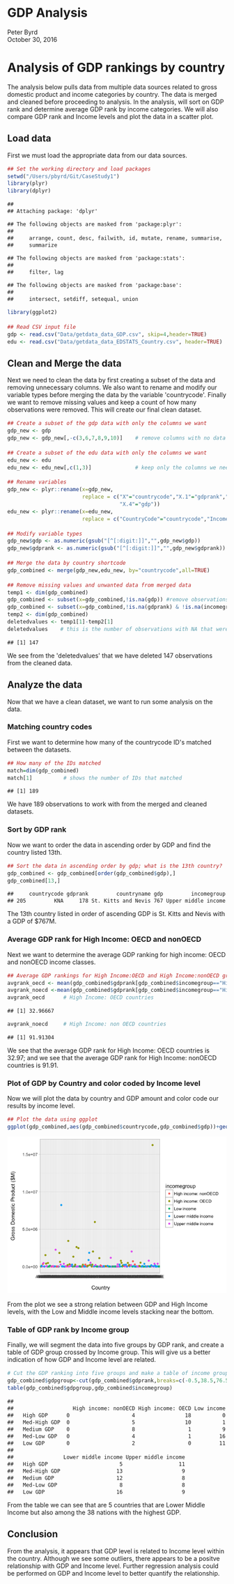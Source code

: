 # GDP Analysis
Peter Byrd  
October 30, 2016  

# Analysis of GDP rankings by country

The analysis below pulls data from multiple data sources related to gross domestic product and income categories by country.  The data is merged and cleaned before proceeding to analysis.  In the analysis, will sort on GDP rank and determine average GDP rank by income categories.  We will also compare GDP rank and Income levels and plot the data in a scatter plot.  

## Load data
First we must load the appropriate data from our data sources.


```r
## Set the working directory and load packages
setwd("/Users/pbyrd/Git/CaseStudy1")
library(plyr)
library(dplyr)
```

```
## 
## Attaching package: 'dplyr'
```

```
## The following objects are masked from 'package:plyr':
## 
##     arrange, count, desc, failwith, id, mutate, rename, summarise,
##     summarize
```

```
## The following objects are masked from 'package:stats':
## 
##     filter, lag
```

```
## The following objects are masked from 'package:base':
## 
##     intersect, setdiff, setequal, union
```

```r
library(ggplot2)

## Read CSV input file
gdp <- read.csv("Data/getdata_data_GDP.csv", skip=4,header=TRUE)
edu <- read.csv("Data/getdata_data_EDSTATS_Country.csv", header=TRUE)
```

## Clean and Merge the data

Next we need to clean the data by first creating a subset of the data and removing unnecessary columns.  We also want to rename and modify our variable types before merging the data by the variable 'countrycode'.  Finally we want to remove missing values and keep a count of how many observations were removed.  This will create our final clean dataset.


```r
## Create a subset of the gdp data with only the columns we want
gdp_new <- gdp
gdp_new <- gdp_new[,-c(3,6,7,8,9,10)]    # remove columns with no data

## Create a subset of the edu data with only the columns we want
edu_new <- edu
edu_new <- edu_new[,c(1,3)]              # keep only the columns we need for our analysis

## Rename variables
gdp_new <- plyr::rename(x=gdp_new,
                        replace = c("X"="countrycode","X.1"="gdprank","X.3"="countryname",
                                    "X.4"="gdp"))
edu_new <- plyr::rename(x=edu_new,
                        replace = c("CountryCode"="countrycode","Income.Group"="incomegroup"))

## Modify variable types
gdp_new$gdp <- as.numeric(gsub("[^[:digit:]]","",gdp_new$gdp))
gdp_new$gdprank <- as.numeric(gsub("[^[:digit:]]","",gdp_new$gdprank))

## Merge the data by country shortcode
gdp_combined <- merge(gdp_new,edu_new, by="countrycode",all=TRUE)

## Remove missing values and unwanted data from merged data
temp1 <- dim(gdp_combined)
gdp_combined <- subset(x=gdp_combined,!is.na(gdp)) #remove observations without GDP data
gdp_combined <- subset(x=gdp_combined,!is.na(gdprank) & !is.na(incomegroup)) #remove observations not in ranking
temp2 <- dim(gdp_combined)
deletedvalues <- temp1[1]-temp2[1]
deletedvalues    # this is the number of observations with NA that were deleted
```

```
## [1] 147
```

We see from the 'deletedvalues' that we have deleted 147 observations from the cleaned data.

## Analyze the data

Now that we have a clean dataset, we want to run some analysis on the data.  

### Matching country codes

First we want to determine how many of the countrycode ID's matched between the datasets. 


```r
## How many of the IDs matched
match=dim(gdp_combined)
match[1]          # shows the number of IDs that matched
```

```
## [1] 189
```

We have 189 observations to work with from the merged and cleaned datasets.

### Sort by GDP rank

Now we want to order the data in ascending order by GDP and find the country listed 13th.


```r
## Sort the data in ascending order by gdp; what is the 13th country?
gdp_combined <- gdp_combined[order(gdp_combined$gdp),]
gdp_combined[13,]
```

```
##     countrycode gdprank         countryname gdp         incomegroup
## 205         KNA     178 St. Kitts and Nevis 767 Upper middle income
```

The 13th country listed in order of ascending GDP is St. Kitts and Nevis with a GDP of $767M.

### Average GDP rank for High Income: OECD and nonOECD

Next we want to determine the average GDP ranking for high income: OECD and nonOECD income classes.  


```r
## Average GDP rankings for High Income:OECD and High Income:nonOECD groups?
avgrank_oecd <- mean(gdp_combined$gdprank[gdp_combined$incomegroup=="High income: OECD"])
avgrank_noecd <-mean(gdp_combined$gdprank[gdp_combined$incomegroup=="High income: nonOECD"])
avgrank_oecd      # High Income: OECD countries
```

```
## [1] 32.96667
```

```r
avgrank_noecd     # High Income: non OECD countries
```

```
## [1] 91.91304
```

We see that the average GDP rank for High Income: OECD countries is 32.97;
and we see that the average GDP rank for High Income: nonOECD countries is 91.91.

### Plot of GDP by Country and color coded by Income level

Now we will plot the data by country and GDP amount and color code our results by income level.


```r
## Plot the data using ggplot
ggplot(gdp_combined,aes(gdp_combined$countrycode,gdp_combined$gdp))+geom_point(aes(col=incomegroup))+xlab("\n Country")+ylab("Gross Domestic Product ($M)\n")+theme_light()
```

![](GDPAnalysis_files/figure-html/unnamed-chunk-6-1.png)<!-- -->

From the plot we see a strong relation between GDP and High Income levels, with the Low and Middle income levels stacking near the bottom.

### Table of GDP rank by Income group

Finally, we will segment the data into five groups by GDP rank, and create a table of GDP group crossed by Income group.  This will give us a better indication of how GDP and Income level are related.  


```r
# Cut the GDP ranking into five groups and make a table of income group vs gdprank
gdp_combined$gdpgroup<-cut(gdp_combined$gdprank,breaks=c(-0.5,38.5,76.5,114.5,152.5,190.5),labels=c("High GDP","Med-High GDP","Medium GDP","Med-Low GDP","Low GDP"))
table(gdp_combined$gdpgroup,gdp_combined$incomegroup)
```

```
##               
##                   High income: nonOECD High income: OECD Low income
##   High GDP      0                    4                18          0
##   Med-High GDP  0                    5                10          1
##   Medium GDP    0                    8                 1          9
##   Med-Low GDP   0                    4                 1         16
##   Low GDP       0                    2                 0         11
##               
##                Lower middle income Upper middle income
##   High GDP                       5                  11
##   Med-High GDP                  13                   9
##   Medium GDP                    12                   8
##   Med-Low GDP                    8                   8
##   Low GDP                       16                   9
```

From the table we can see that are 5 countries that are Lower Middle Income but also among the 38 nations with the highest GDP.

## Conclusion

From the analysis, it appears that GDP level is related to Income level within the country.  Although we see some outliers, there appears to be a positve relationship with GDP and Income level.  Further regression analysis could be performed on GDP and Income level to better quantify the relationship.  
